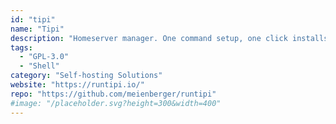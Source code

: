 ```yaml
---
id: "tipi"
name: "Tipi"
description: "Homeserver manager. One command setup, one click installs for your favorites self-hosted apps."
tags:
  - "GPL-3.0"
  - "Shell"
category: "Self-hosting Solutions"
website: "https://runtipi.io/"
repo: "https://github.com/meienberger/runtipi"
#image: "/placeholder.svg?height=300&width=400"
---
```


